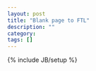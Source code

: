 ```yaml
---
layout: post
title: "Blank page to FTL"
description: ""
category: 
tags: []
---
```

{% include JB/setup %}
